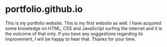 # portfolio.github.io

This is my portfolio website. This is my first website as well. I have acquired some knowledge on HTML, CSS and JavaScript surfing the internet and it is the outcome of that only. If you have any suggestions regarding its improvement, I will be happy to hear that. Thanks for your time.
